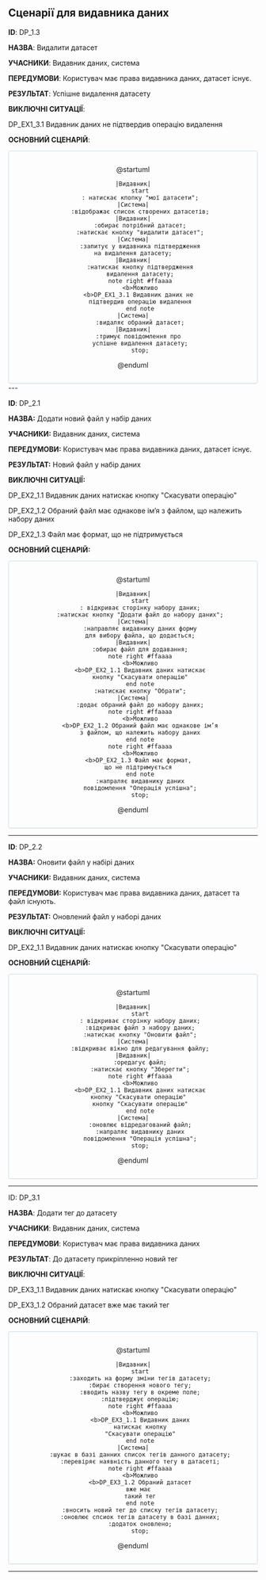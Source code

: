 ## Сценарії для  видавника даних

**ID**: DP_1.3

**НАЗВА**: Видалити датасет

**УЧАСНИКИ**: Видавник даних, система

**ПЕРЕДУМОВИ**: Користувач має права видавника даних, датасет існує.

**РЕЗУЛЬТАТ**: Успішне видалення датасету

**ВИКЛЮЧНІ СИТУАЦІЇ**:

DP_EX1_3.1 Видавник даних не підтвердив операцію видалення

**ОСНОВНИЙ СЦЕНАРІЙ**:

</center>

<center style="
    border-radius:4px;
    border: 1px solid #cfd7e6;
    box-shadow: 0 1px 3px 0 rgba(89,105,129,.05), 0 1px 1px 0 rgba(0,0,0,.025);
    padding: 1em;"
>


@startuml

    |Видавник|
        start
        : натискає кпопку "мої датасети";
    |Система|
        :відображає список створених датасетів;
    |Видавник|
        :обирає потрібний датасет;
        :натискає кнопку "видалити датасет";
    |Система|
        :запитує у видавника підтвердження
        на видалення датасету;    
    |Видавник|
        :натискає кнопку підтвердження
        видалення датасету;
        note right #ffaaaa
        <b>Можливо
        <b>DP_EX1_3.1 Видавник даних не 
        підтвердив операцію видалення
        end note
    |Система|
        :видаляє обраний датасет;
    |Видавник|
        :тримує повідомлення про 
        успішне видалення датасету;
        stop;

@enduml

</center>
---

**ID**: DP_2.1

**НАЗВА:** Додати новий файл у набір даних

**УЧАСНИКИ:** Видавник даних, система

**ПЕРЕДУМОВИ:** Користувач має права видавника даних, датасет існує.

**РЕЗУЛЬТАТ:** Новий файл у набір даних

**ВИКЛЮЧНІ СИТУАЦІЇ:** 

DP_EX2_1.1 Видавник даних натискає кнопку "Скасувати операцію"

DP_EX2_1.2 Обраний файл має однакове ім’я з файлом, що належить набору даних

DP_EX2_1.3 Файл має формат, що не підтримується 


**ОСНОВНИЙ СЦЕНАРІЙ:**

</center>

<center style="
    border-radius:4px;
    border: 1px solid #cfd7e6;
    box-shadow: 0 1px 3px 0 rgba(89,105,129,.05), 0 1px 1px 0 rgba(0,0,0,.025);
    padding: 1em;"
>



@startuml

    |Видавник|
        start
        : відкриває сторінку набору даних;
        :натискає кнопку "Додати файл до набору даних";
    |Система|
        :направляє видавнику даних форму
        для вибору файла, що додається;
    |Видавник|
        :обирає файл для додавання;
        note right #ffaaaa
        <b>Можливо
        <b>DP_EX2_1.1 Видавник даних натискає
        кнопку "Скасувати операцію"
        end note
        :натискає кнопку "Обрати";
    |Система|
        :додає обраний файл до набору даних;
        note right #ffaaaa
        <b>Можливо
        <b>DP_EX2_1.2 Обраний файл має однакове ім’я
        з файлом, що належить набору даних
        end note
        note right #ffaaaa
        <b>Можливо
        <b>DP_EX2_1.3 Файл має формат, 
        що не підтримується 
        end note
        :напраляє видавнику даних
        повідомлення "Операція успішна";
        stop;

@enduml

</center>


---

**ID**: DP_2.2

**НАЗВА:** Оновити файл у набірі даних

**УЧАСНИКИ:** Видавник даних, система

**ПЕРЕДУМОВИ:** Користувач має права видавника даних, датасет та файл існують.

**РЕЗУЛЬТАТ:** Оновлений файл у наборі даних

**ВИКЛЮЧНІ СИТУАЦІЇ:**

DP_EX2_1.1 Видавник даних натискає кнопку "Скасувати операцію" 

**ОСНОВНИЙ СЦЕНАРІЙ:**


</center>

<center style="
    border-radius:4px;
    border: 1px solid #cfd7e6;
    box-shadow: 0 1px 3px 0 rgba(89,105,129,.05), 0 1px 1px 0 rgba(0,0,0,.025);
    padding: 1em;"
>


@startuml

    |Видавник|
        start
        : відкриває сторінку набору даних;
        :відкриває файл з набору даних;
        :натискає кнопку "Оновити файл";
    |Система|
        :відкриває вікно для редагування файлу;
    |Видавник|
        :оредагує файл;
        :натискає кнопку "Зберегти";
        note right #ffaaaa
        <b>Можливо
        <b>DP_EX2_1.1 Видавник даних натискає
        кнопку "Скасувати операцію" 
        кнопку "Скасувати операцію"
        end note
    |Система|
        :оновлює відредагований файл;
        :напраляє видавнику даних
        повідомлення "Операція успішна";
        stop;

@enduml

</center>

---

ID: DP_3.1

**НАЗВА**: Додати тег до датасету

**УЧАСНИКИ**: Видавник даних, система

**ПЕРЕДУМОВИ**: Користувач має права видавника даних

**РЕЗУЛЬТАТ**: До датасету прикріпленно новий тег

**ВИКЛЮЧНІ СИТУАЦІЇ**: 

DP_EX3_1.1 Видавник даних натискає кнопку "Скасувати операцію"

DP_EX3_1.2 Обраний датасет вже має такий тег


**ОСНОВНИЙ СЦЕНАРІЙ**:


</center>

<center style="
    border-radius:4px;
    border: 1px solid #cfd7e6;
    box-shadow: 0 1px 3px 0 rgba(89,105,129,.05), 0 1px 1px 0 rgba(0,0,0,.025);
    padding: 1em;"
>



@startuml

    |Видавник|
        start
        :заходить на форму зміни тегів датасету;
        :бирає створення нового тегу;
        :вводить назву тегу в окреме поле;
        :підтверджує операцію;
        note right #ffaaaa
        <b>Можливо
        <b>DP_EX3_1.1 Видавник даних
        натискає кнопку
        "Скасувати операцію"
        end note
    |Система|
        :шукає в базі данних список тегів данного датасету;
        :перевіряє наявність данного тегу в датасеті;
        note right #ffaaaa
        <b>Можливо
        <b>DP_EX3_1.2 Обраний датасет
        вже має 
        такий тег
        end note
        :вносить новий тег до списку тегів датасету;
        :оновлює спсиок тегів датасету в базі данних;
        :додаток оновлено;
        stop;

@enduml

</center>

---